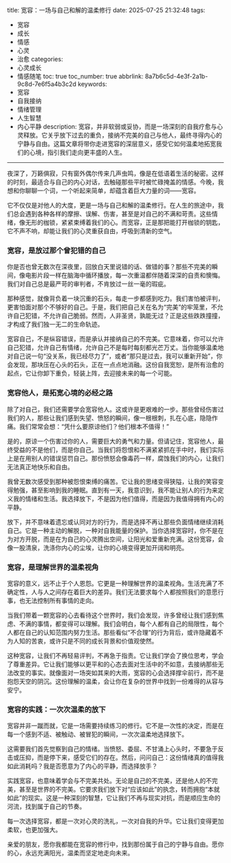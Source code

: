 title: 宽容：一场与自己和解的温柔修行
date: 2025-07-25 21:32:48
tags:
  - 宽容
  - 成长
  - 情感
  - 心灵
  - 治愈
categories:
  - 心灵成长
  - 情感随笔
toc: true
toc_number: true
abbrlink: 8a7b6c5d-4e3f-2a1b-9c8d-7e6f5a4b3c2d
keywords:
  - 宽容
  - 自我接纳
  - 情绪管理
  - 人生智慧
  - 内心平静
description: 宽容，并非软弱或妥协，而是一场深刻的自我疗愈与心灵释放。它关乎放下过去的重负，接纳不完美的自己与他人，最终寻得内心的宁静与自由。这篇文章将带你走进宽容的深层意义，感受它如何温柔地拓宽我们的心境，指引我们走向更丰盛的人生。
---

夜深了，万籁俱寂，只有窗外偶尔传来几声虫鸣，像是在低语着生活的秘密。这样的时刻，最适合与自己的内心对话，去触碰那些平时被忙碌掩盖的情感。今晚，我想和你聊聊一个词，一个听起来简单，却蕴含着巨大力量的词——宽容。

它不仅仅是对他人的大度，更是一场与自己和解的温柔修行。在人生的旅途中，我们总会遇到各种各样的摩擦、误解、伤害，甚至是对自己的不满和苛责。这些情绪，像无形的枷锁，紧紧束缚着我们的心。而宽容，正是那把能打开枷锁的钥匙，它不声不响，却能让我们的心灵重获自由，呼吸到清新的空气。

### 宽容，是放过那个曾犯错的自己

你是否也曾无数次在深夜里，回放白天里说错的话、做错的事？那些不完美的瞬间，像电影片段一样在脑海中循环播放，每一次重温都伴随着深深的自责和懊悔。我们对自己总是最严苛的审判者，不肯放过一丝一毫的瑕疵。

那种感觉，就像背负着一块沉重的石头，每走一步都感到吃力。我们害怕被评判，更害怕面对那个不够好的自己。于是，我们把自己关在名为“完美”的牢笼里，不允许自己犯错，不允许自己脆弱。然而，人非圣贤，孰能无过？正是这些跌跌撞撞，才构成了我们独一无二的生命轨迹。

宽容自己，不是纵容错误，而是承认并接纳自己的不完美。它意味着，你可以允许自己犯错，允许自己有情绪，允许自己不是每时每刻都光芒万丈。当你能够温柔地对自己说一句“没关系，我已经尽力了”，或者“那只是过去，我可以重新开始”，你会发现，那块压在心头的石头，正在一点点地消融。这份自我宽恕，是所有治愈的起点，它让你卸下重负，轻装上阵，去迎接未来的每一个可能。

### 宽容他人，是拓宽心境的必经之路

除了对自己，我们还需要学会宽容他人。这或许是更艰难的一步。那些曾经伤害过我们的人，那些让我们感到失望、愤怒的瞬间，像一根根刺，扎在心底，隐隐作痛。我们常常会想：“凭什么要原谅他们？他们根本不值得！”

是的，原谅一个伤害过你的人，需要巨大的勇气和力量。但请记住，宽容他人，最终受益的不是他们，而是你自己。当我们将怨恨和不满紧紧抓在手中时，我们实际上是在用别人的错误惩罚自己。那份愤怒会像毒药一样，腐蚀我们的内心，让我们无法真正地快乐和自由。

我曾无数次感受到那种被怨恨束缚的痛苦。它让我的思绪变得狭隘，让我的笑容变得勉强，甚至影响到我的睡眠。直到有一天，我意识到，我不能让别人的行为来定义我的情绪和生活。我选择放下，不是因为他们值得，而是因为我值得拥有内心的平静。

放下，并不意味着遗忘或认同对方的行为，而是选择不再让那些负面情绪继续消耗自己。它是一种主动的解脱，一种对自我能量的保护。当你选择宽容时，你不是在为对方开脱，而是在为自己的心灵腾出空间，让阳光和爱重新充满。这份宽容，会像一股清泉，洗涤你内心的尘埃，让你的心境变得更加开阔和明亮。

### 宽容，是理解世界的温柔视角

宽容的意义，远不止于个人恩怨。它更是一种理解世界的温柔视角。生活充满了不确定性，人与人之间存在着巨大的差异。我们无法要求每个人都按照我们的意愿行事，也无法控制所有事情的走向。

当我们带着一颗宽容的心去看待这个世界时，我们会发现，许多曾经让我们感到焦虑、不满的事情，都变得可以理解。我们会明白，每个人都有自己的局限性，每个人都在自己的认知范围内努力生活。那些看似“不合理”的行为背后，或许隐藏着不为人知的苦衷，或许只是不同的成长背景和价值观使然。

这种宽容，让我们不再轻易评判，不再急于指责。它让我们学会了换位思考，学会了尊重差异。它让我们能够以更平和的心态去面对生活中的不如意，去接纳那些无法改变的事实。就像面对一场突如其来的大雨，宽容的心会选择撑伞前行，而不是抱怨天空的阴沉。这份理解的温柔，会让你在复杂的世界中找到一份难得的从容与安宁。

### 宽容的实践：一次次温柔的放下

宽容并非一蹴而就，它是一场需要持续练习的修行。它不是一次性的决定，而是在每一个感到不适、被触动、被冒犯的瞬间，一次次温柔地选择放下。

这需要我们首先觉察到自己的情绪。当愤怒、委屈、不甘涌上心头时，不要急于反击或压抑，而是停下来，感受它们的存在。然后，问问自己：这份情绪真的值得我如此消耗吗？我是否愿意为了内心的平静，而选择放手？

实践宽容，也意味着学会与不完美共处。无论是自己的不完美，还是他人的不完美，甚至是世界的不完美。它要求我们放下对“应该如此”的执念，转而拥抱“本就如此”的现实。这是一种深刻的智慧，它让我们不再与现实对抗，而是顺应生命的河流，找到属于自己的节奏。

每一次选择宽容，都是一次对心灵的洗礼，一次对自我的升华。它让我们变得更加柔软，也更加强大。

亲爱的朋友，愿你我都能在宽容的修行中，找到那份属于自己的宁静与自由。愿你的心，永远充满阳光，温柔而坚定地走向未来。